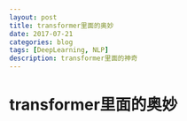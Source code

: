 ```yaml
--- 
layout: post 
title: transformer里面的奥妙
date: 2017-07-21 
categories: blog 
tags: [DeepLearning, NLP] 
description: transformer里面的神奇
--- 
```


# transformer里面的奥妙

